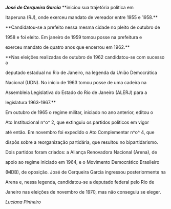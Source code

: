 

***José de Cerqueira Garcia*** **iniciou sua trajetória política em

Itaperuna (RJ), onde exerceu mandato de vereador entre 1955 e 1958.**



**Candidatou-se a prefeito nessa mesma cidade no pleito de outubro de

1958 e foi eleito. Em janeiro de 1959 tomou posse na prefeitura e

exerceu mandato de quatro anos que encerrou em 1962.**



**Nas eleições realizadas de outubro de 1962 candidatou-se com sucesso a

deputado estadual no Rio de Janeiro, na legenda da União Democrática

Nacional (UDN). No início de 1963 tomou posse de uma cadeira na

Assembleia Legislativa do Estado do Rio de Janeiro (ALERJ) para a

legislatura 1963-1967.**



Em outubro de 1965 o regime militar, iniciado no ano anterior, editou o

Ato Institucional n^o^ 2, que extinguiu os partidos políticos em vigor

até então. Em novembro foi expedido o Ato Complementar n^o^ 4, que

dispôs sobre a reorganização partidária, que resultou no bipartidarismo.

Dois partidos foram criados: a Aliança Renovadora Nacional (Arena), de

apoio ao regime iniciado em 1964, e o Movimento Democrático Brasileiro

(MDB), de oposição. José de Cerqueira Garcia ingressou posteriormente na

Arena e, nessa legenda, candidatou-se a deputado federal pelo Rio de

Janeiro nas eleições de novembro de 1970, mas não conseguiu se eleger.



*Luciana Pinheiro*




